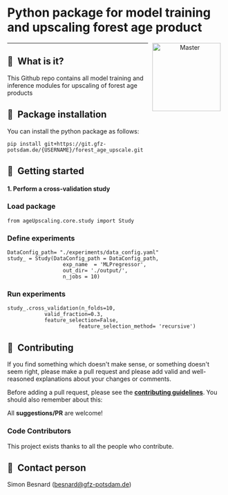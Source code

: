 # Python package for model training and upscaling forest age product
<p align="center">
<a href="https://git.gfz-potsdam.de/besnard/forest_age_upscale">
    <img src="https://media.gfz-potsdam.de/gfz/wv/pic/Bildarchiv/gfz/GFZ-CD_LogoRGB_en.png" alt="Master" height="158px" hspace="10px" vspace="0px" align="right">
  </a>
</p>

***

## :memo: &nbsp;What is it?
This Github repo contains all model training and inference modules for upscaling of forest age products

## :anger: &nbsp;Package installation
You can install the python package as follows:
```
pip install git+https://git.gfz-potsdam.de/{USERNAME}/forest_age_upscale.git
```

## :notebook_with_decorative_cover: &nbsp;Getting started

#### 1. Perform a cross-validation study

### Load package
```
from ageUpscaling.core.study import Study
```
### Define experiments
```
DataConfig_path= "./experiments/data_config.yaml"
study_ = Study(DataConfig_path = DataConfig_path,
                  exp_name  = 'MLPregressor',
                  out_dir= './output/',
                  n_jobs = 10)
```
### Run experiments
```
study_.cross_validation(n_folds=10, 
			valid_fraction=0.3, 
			feature_selection=False,
                       feature_selection_method= 'recursive')
```

## :busts_in_silhouette: &nbsp;Contributing
If you find something which doesn't make sense, or something doesn't seem right, please make a pull request and please add valid and well-reasoned explanations about your changes or comments.

Before adding a pull request, please see the **[contributing guidelines](.github/CONTRIBUTING.md)**. You should also remember about this:

All **suggestions/PR** are welcome!

### Code Contributors
This project exists thanks to all the people who contribute.

## :email: &nbsp;Contact person
Simon Besnard (besnard@gfz-potsdam.de)


